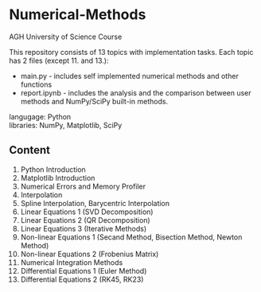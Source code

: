 # Numerical-Methods
AGH University of Science Course

This repository consists of 13 topics with implementation tasks. Each topic has 2 files (except 11. and 13.):
 * main.py - includes self implemented numerical methods and other functions
 * report.ipynb - includes the analysis and the comparison between user methods and NumPy/SciPy built-in methods.    

langugage: Python  
libraries: NumPy, Matplotlib, SciPy  

## Content  
1. Python Introduction  
2. Matplotlib Introduction  
3. Numerical Errors and Memory Profiler  
4. Interpolation   
5. Spline Interpolation, Barycentric Interpolation  
6. Linear Equations 1 (SVD Decomposition)  
7. Linear Equations 2 (QR Decomposition)  
8. Linear Equations 3 (Iterative Methods)    
9. Non-linear Equations 1 (Secand Method, Bisection Method, Newton Method)  
10. Non-linear Equations 2 (Frobenius Matrix)  
11. Numerical Integration Methods  
12. Differential Equations 1 (Euler Method)  
13. Differential Equations 2 (RK45, RK23)  
